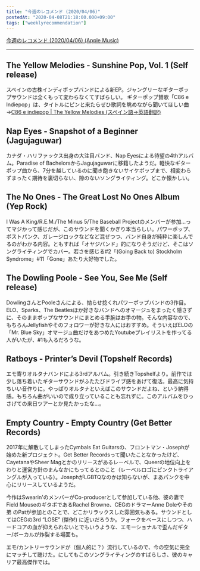 ```yaml
---
title: "今週のレコメンド (2020/04/06)"
postedAt: "2020-04-08T21:18:00.000+09:00"
tags: ["weeklyrecommendation"]
---
```


[今週のレコメンド (2020/04/06) (Apple Music)](https://music.apple.com/jp/playlist/%E4%BB%8A%E9%80%B1%E3%81%AE%E3%83%AC%E3%82%B3%E3%83%A1%E3%83%B3%E3%83%89-2020-04-06/pl.u-pMylaGvFYZ07g6)

---

## The Yellow Melodies - Sunshine Pop, Vol. 1 (Self release)

スペインの古株インディポップバンドによる新EP。ジャングリーなギターポップサウンドは全くもって変わらなくてすばらしい。 ギターポップ賛歌「C86 e Indiepop」は、タイトルにピンと来たらぜひ歌詞を眺めながら聞いてほしい曲→[C86 e indiepop | The Yellow Melodies (スペイン語→英語翻訳)](https://translate.google.co.jp/translate?hl=ja&sl=es&tl=en&u=https%3A%2F%2Ftheyellowmelodies.bandcamp.com%2Ftrack%2Fc86-e-indiepop)

## Nap Eyes - Snapshot of a Beginner (Jagujaguwar)

カナダ・ハリファックス出身の大注目バンド、Nap Eyesによる待望の4thアルバム。Paradise of BachelorsからJagujaguwarに移籍したようだ。軽快なギターポップ曲から、7分を越しているのに聞き飽きないサイケポップまで、相変わらずまったく期待を裏切らない、隙のないソングライティング。どこか懐かしい。

## The No Ones - The Great Lost No Ones Album (Yep Rock)

I Was A King/R.E.M./The Minus 5/The Baseball Projectのメンバーが参加…ってマジかって感じだが、このサウンドを聞くかぎり本当らしい。パワーポップ、ポストパンク、ガレージロックなどなど混ぜつつ、バンド自身が純粋に楽しんでるのがわかる内容。ともすれば「オヤジバンド」的になりそうだけど、そこはソングライティングでカバー。若さを感じる#2「(Going Back to) Stockholm Syndrome」#11「Gone」あたり大好物でした。

## The Dowling Poole - See You, See Me (Self release)

DowlingさんとPooleさんによる、拗らせ捻くれパワーポップバンドの3作目。ELO、Sparks、The Beatlesほか好きなバンドへのオマージュをまったく隠さずに、そのままポップなサウンドにまとめる手腕はお手の物。そんな内容なので、もちろんJellyfishやそのフォロワーが好きな人にはおすすめ。そういえばELOの「Mr. Blue Sky」オマージュ曲だけをあつめたYoutubeプレイリストを作ってる人がいたが、#1も入るだろうな。

## Ratboys - Printer’s Devil (Topshelf Records)

エモ寄りオルタナバンドによる3rdアルバム。引き続きTopshelfより。前作では少し落ち着いたギターサウンドがふたたびドライブ感をあげて復活。最高に気持ちいい音作りに。やっぱりオルタナといえばこのサウンドだよね、という納得感。もちろん曲がいいので成り立っていることも忘れずに。このアルバムをひっさげての来日ツアーとか見たかったな…。

## Empty Country - Empty Country (Get Better Records)

2017年に解散してしまったCymbals Eat Guitarsの、フロントマン・Josephが始めた新プロジェクト。Get Better Recordsって聞いたことなかったけど、CayetanaやSheer Magとかのリリースがあるレーベルで、Queerの地位向上をわりと運営方針のまんなかにもってるとのこと（レーベルロゴにピンクトライアングルが入っている）。JosephがLGBTQなのかは知らないが、まあパンクを中心にリリースしているようだ。

今作はSwearin'のメンバーがCo-producerとして参加している他、彼の妻でField MouseのギタボであるRachel Browne、CEGのドラマーAnne Doleやその弟 のPatが参加とのことで、どこかリラックスした雰囲気もある。サウンドとしてはCEGの3rd “LOSE” (傑作!) に近いだろうか。フォークをベースにしつつ、ハードコアの血が抑えられないとでもいうような、エモーショナルで歪んだギター/ボーカルが炸裂する場面も。

エモ/カントリーサウンドが（個人的に？）流行しているので、今の空気に完全にマッチして聴けた。にしてもこのソングライティングのすばらしさ、彼のキャリア最高傑作では。